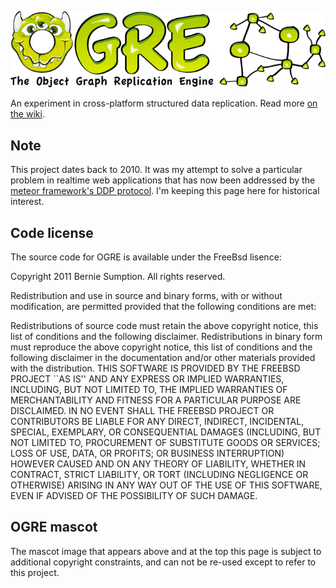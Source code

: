 ![](https://github.com/BernieSumption/OGRE/blob/master/scratchpad/doc-images/ogre-splash.png)

An experiment in cross-platform structured data replication. Read more [on the wiki](https://github.com/BernieSumption/OGRE/wiki).

## Note

This project dates back to 2010. It was my attempt to solve a particular problem in realtime web applications that has now been addressed by the [meteor framework's DDP protocol](https://www.meteor.com/ddp). I'm keeping this page here for historical interest.

## Code license 

The source code for OGRE is available under the FreeBsd lisence:

Copyright 2011 Bernie Sumption. All rights reserved.

Redistribution and use in source and binary forms, with or without modification, are permitted provided that the following conditions are met:

Redistributions of source code must retain the above copyright notice, this list of conditions and the following disclaimer.
Redistributions in binary form must reproduce the above copyright notice, this list of conditions and the following disclaimer in the documentation and/or other materials provided with the distribution.
THIS SOFTWARE IS PROVIDED BY THE FREEBSD PROJECT ``AS IS'' AND ANY EXPRESS OR IMPLIED WARRANTIES, INCLUDING, BUT NOT LIMITED TO, THE IMPLIED WARRANTIES OF MERCHANTABILITY AND FITNESS FOR A PARTICULAR PURPOSE ARE DISCLAIMED. IN NO EVENT SHALL THE FREEBSD PROJECT OR CONTRIBUTORS BE LIABLE FOR ANY DIRECT, INDIRECT, INCIDENTAL, SPECIAL, EXEMPLARY, OR CONSEQUENTIAL DAMAGES (INCLUDING, BUT NOT LIMITED TO, PROCUREMENT OF SUBSTITUTE GOODS OR SERVICES; LOSS OF USE, DATA, OR PROFITS; OR BUSINESS INTERRUPTION) HOWEVER CAUSED AND ON ANY THEORY OF LIABILITY, WHETHER IN CONTRACT, STRICT LIABILITY, OR TORT (INCLUDING NEGLIGENCE OR OTHERWISE) ARISING IN ANY WAY OUT OF THE USE OF THIS SOFTWARE, EVEN IF ADVISED OF THE POSSIBILITY OF SUCH DAMAGE.

## OGRE mascot

The mascot image that appears above and at the top this page is subject to additional copyright constraints, and can not be re-used except to refer to this project.
